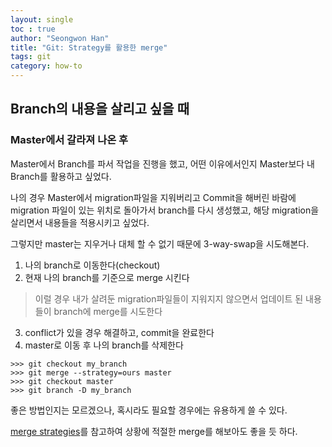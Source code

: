 ```yaml
---  
layout: single  
toc : true  
author: "Seongwon Han"  
title: "Git: Strategy를 활용한 merge"  
tags: git 
category: how-to 
---  
```


## Branch의 내용을 살리고 싶을 때  
### Master에서 갈라져 나온 후  
Master에서 Branch를 파서 작업을 진행을 했고, 어떤 이유에서인지 Master보다 내 Branch를 활용하고 싶었다.  

나의 경우 Master에서 migration파일을 지워버리고 Commit을 해버린 바람에 migration 파일이 있는 위치로 돌아가서 branch를 다시 생성했고, 해당 migration을 살리면서 내용들을 적용시키고 싶었다.  

그렇지만 master는 지우거나 대체 할 수 없기 때문에 3-way-swap을 시도해본다.  

1) 나의 branch로 이동한다(checkout)  
2) 현재 나의 branch를 기준으로 merge 시킨다  
> 이럴 경우 내가 살려둔 migration파일들이 지워지지 않으면서 업데이트 된 내용들이 branch에 merge를 시도한다   

3) conflict가 있을 경우 해결하고, commit을 완료한다  
4) master로 이동 후 나의 branch를 삭제한다  

~~~
>>> git checkout my_branch
>>> git merge --strategy=ours master 
>>> git checkout master 
>>> git branch -D my_branch 

~~~

좋은 방법인지는 모르겠으나, 혹시라도 필요할 경우에는 유용하게 쓸 수 있다. 

[merge strategies](https://git-scm.com/docs/merge-strategies)를 참고하여 상황에 적절한 merge를 해보아도 좋을 듯 하다.  
